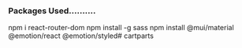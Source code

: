 ### Packages Used..........
npm i react-router-dom
npm install -g sass
npm install @mui/material @emotion/react @emotion/styled#   c a r t p a r t s  
 